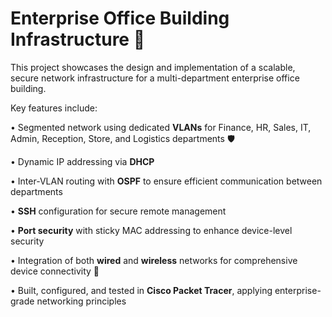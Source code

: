 # Enterprise Office Building Infrastructure 🏢

This project showcases the design and implementation of a scalable, secure network infrastructure for a multi-department enterprise office building.

Key features include:

• Segmented network using dedicated **VLANs** for Finance, HR, Sales, IT, Admin, Reception, Store, and Logistics departments 🛡️

• Dynamic IP addressing via **DHCP**

• Inter-VLAN routing with **OSPF** to ensure efficient communication between departments

• **SSH** configuration for secure remote management

• **Port security** with sticky MAC addressing to enhance device-level security

• Integration of both **wired** and **wireless** networks for comprehensive device connectivity 📶

• Built, configured, and tested in **Cisco Packet Tracer**, applying enterprise-grade networking principles
